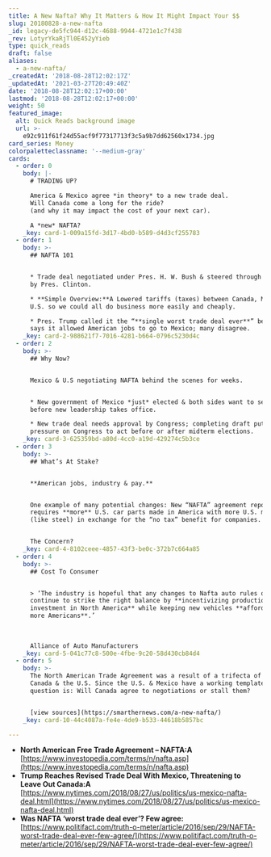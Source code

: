 ```yaml
---
title: A New Nafta? Why It Matters & How It Might Impact Your $$
slug: 20180828-a-new-nafta
_id: legacy-de5fc944-d12c-4688-9944-4721e1c7f438
_rev: LotyrYkaRjTl0E452yYieb
type: quick_reads
draft: false
aliases:
  - a-new-nafta/
_createdAt: '2018-08-28T12:02:17Z'
_updatedAt: '2021-03-27T20:49:40Z'
date: '2018-08-28T12:02:17+00:00'
lastmod: '2018-08-28T12:02:17+00:00'
weight: 50
featured_image:
  alt: Quick Reads background image
  url: >-
    e92c911f61f24d55acf9f77317713f3c5a9b7dd62560x1734.jpg
card_series: Money
colorpaletteclassname: '--medium-gray'
cards:
  - order: 0
    body: |-
      # TRADING UP?

      America & Mexico agree *in theory* to a new trade deal.  
      Will Canada come a long for the ride?  
      (and why it may impact the cost of your next car).

      A *new* NAFTA?
    _key: card-1-009a15fd-3d17-4bd0-b589-d4d3cf255783
  - order: 1
    body: >-
      ## NAFTA 101


      * Trade deal negotiated under Pres. H. W. Bush & steered through Congress
      by Pres. Clinton.

      * **Simple Overview:**A Lowered tariffs (taxes) between Canada, Mexico &
      U.S. so we could all do business more easily and cheaply.

      * Pres. Trump called it the “**single worst trade deal ever**” because he
      says it allowed American jobs to go to Mexico; many disagree.
    _key: card-2-988621f7-7016-4281-b664-0796c5230d4c
  - order: 2
    body: >-
      ## Why Now?


      Mexico & U.S negotiating NAFTA behind the scenes for weeks.


      * New government of Mexico *just* elected & both sides want to secure deal
      before new leadership takes office.

      * New trade deal needs approval by Congress; completing draft puts
      pressure on Congress to act before or after midterm elections.
    _key: card-3-625359bd-a80d-4cc0-a19d-429274c5b3ce
  - order: 3
    body: >-
      ## What’s At Stake?


      **American jobs, industry & pay.**


      One example of many potential changes: New “NAFTA” agreement reportedly
      requires **more** U.S. car parts made in America with more U.S. material
      (like steel) in exchange for the “no tax” benefit for companies.


      The Concern?
    _key: card-4-8102ceee-4857-43f3-be0c-372b7c664a85
  - order: 4
    body: >-
      ## Cost To Consumer


      > ‘The industry is hopeful that any changes to Nafta auto rules of origin
      continue to strike the right balance by **incentivizing production and
      investment in North America** while keeping new vehicles **affordable for
      more Americans**.’  
        
        
        
      Alliance of Auto Manufacturers
    _key: card-5-041c77c8-500e-4fbe-9c20-58d430cb84d4
  - order: 5
    body: >-
      The North American Trade Agreement was a result of a trifecta of Mexico,
      Canada & the U.S. Since the U.S. & Mexico have a working template, the big
      question is: Will Canada agree to negotiations or stall them?


      [view sources](https://smarthernews.com/a-new-nafta/)
    _key: card-10-44c4087a-fe4e-4de9-b533-44618b5857bc

---
```

* **North American Free Trade Agreement – NAFTA:A**  
[https://www.investopedia.com/terms/n/nafta.asp](https://www.investopedia.com/terms/n/nafta.asp)
* **Trump Reaches Revised Trade Deal With Mexico, Threatening to Leave Out Canada:A**  
[https://www.nytimes.com/2018/08/27/us/politics/us-mexico-nafta-deal.html](https://www.nytimes.com/2018/08/27/us/politics/us-mexico-nafta-deal.html)
* **Was NAFTA ‘worst trade deal ever’? Few agree:**  
[https://www.politifact.com/truth-o-meter/article/2016/sep/29/NAFTA-worst-trade-deal-ever-few-agree/](https://www.politifact.com/truth-o-meter/article/2016/sep/29/NAFTA-worst-trade-deal-ever-few-agree/)